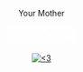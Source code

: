 <p align="center">
  Your Mother
</p>
<p align="center">
  <a href="https://nexusgit.info">
    <img src="./NexusGit-ezgif.com-resize.gif" title="<3">
  </a>
</p>
<p align="center">
  <a href="https://nexusgit.info">
    <img src="" title="<3">
  </a>
</p>
